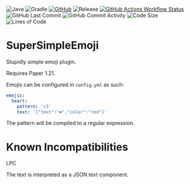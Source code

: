 ![Java](https://img.shields.io/badge/java-21-%23ED8B00.svg?style=for-the-badge&logo=openjdk&logoColor=white)
![Gradle](https://img.shields.io/badge/Gradle-02303A.svg?style=for-the-badge&logo=gradle&logoColor=white)
[![GitHub](https://img.shields.io/badge/github-%23121011.svg?style=for-the-badge&logo=github&logoColor=white)](https://github.com/NeedCoolerShoes/SuperSimpleEmoji)
![Release](https://img.shields.io/badge/release-alpha-11FF05.svg?style=for-the-badge&logoColor=white)
[![GitHub Actions Workflow Status](https://img.shields.io/github/actions/workflow/status/NeedCoolerShoes/SuperSimpleEmoji/gradle.yml?style=for-the-badge&logo=github)](https://github.com/NeedCoolerShoes/SuperSimpleEmoji/actions/workflows/gradle.yml)
![GitHub Last Commit](https://img.shields.io/github/last-commit/NeedCoolerShoes/SuperSimpleEmoji?style=for-the-badge&logo=github)
![GitHub Commit Activity](https://img.shields.io/github/commit-activity/w/NeedCoolerShoes/SuperSimpleEmoji?style=for-the-badge&logo=github)
![Code Size](https://img.shields.io/github/languages/code-size/NeedCoolerShoes/SuperSimpleEmoji?style=for-the-badge&logo=github)
![Lines of Code](https://img.shields.io/endpoint?style=for-the-badge&logo=github&url=https://ghloc.vercel.app/api/NeedCoolerShoes/SuperSimpleEmoji/badge?filter=.java$&label=lines%20of%20code&color=blue)

# SuperSimpleEmoji

Stupidly simple emoji plugin.

Requires Paper 1.21.

Emojis can be configured in `config.yml` as such:
```yml
emojis:
  heart:
    pattern: '<3'
    text: '{"text":"❤","color":"red"}'
```

The pattern will be compiled to a regular expression.

# Known Incompatibilities

LPC

The text is interpreted as a JSON text component.

